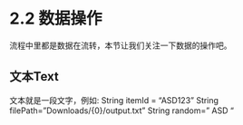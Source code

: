 # 2.2 数据操作

流程中里都是数据在流转，本节让我们关注一下数据的操作吧。

## 文本Text

文本就是一段文字，例如:
String itemId = “ASD123”
String filePath=”Downloads/{0}/output.txt”
String random=” ASD “



